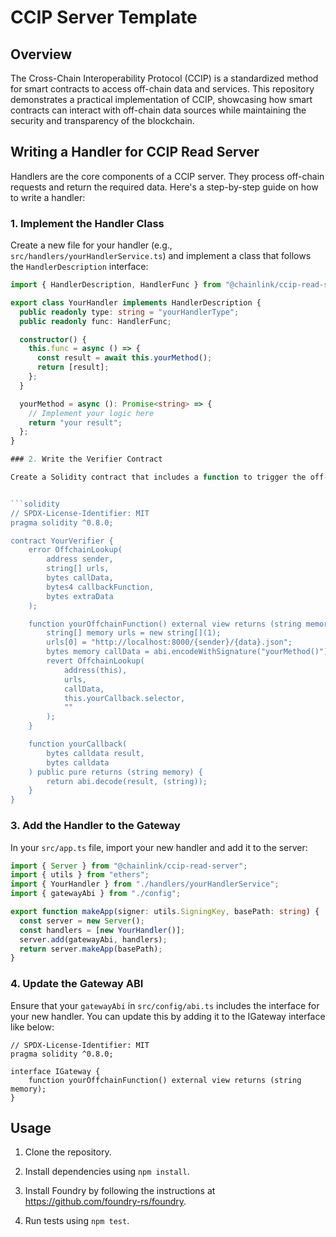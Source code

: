 # CCIP Server Template

## Overview

The Cross-Chain Interoperability Protocol (CCIP) is a standardized method for smart contracts to access off-chain data and services. This repository demonstrates a practical implementation of CCIP, showcasing how smart contracts can interact with off-chain data sources while maintaining the security and transparency of the blockchain.

## Writing a Handler for CCIP Read Server

Handlers are the core components of a CCIP server. They process off-chain requests and return the required data. Here's a step-by-step guide on how to write a handler:

### 1. Implement the Handler Class

Create a new file for your handler (e.g., `src/handlers/yourHandlerService.ts`) and implement a class that follows the `HandlerDescription` interface:

```typescript
import { HandlerDescription, HandlerFunc } from "@chainlink/ccip-read-server";

export class YourHandler implements HandlerDescription {
  public readonly type: string = "yourHandlerType";
  public readonly func: HandlerFunc;

  constructor() {
    this.func = async () => {
      const result = await this.yourMethod();
      return [result];
    };
  }

  yourMethod = async (): Promise<string> => {
    // Implement your logic here
    return "your result";
  };
}

### 2. Write the Verifier Contract

Create a Solidity contract that includes a function to trigger the off-chain lookup and a callback function to process the result. Below is an example of how to write a verifier contract:


```solidity
// SPDX-License-Identifier: MIT
pragma solidity ^0.8.0;

contract YourVerifier {
    error OffchainLookup(
        address sender,
        string[] urls,
        bytes callData,
        bytes4 callbackFunction,
        bytes extraData
    );

    function yourOffchainFunction() external view returns (string memory) {
        string[] memory urls = new string[](1);
        urls[0] = "http://localhost:8000/{sender}/{data}.json";
        bytes memory callData = abi.encodeWithSignature("yourMethod()");
        revert OffchainLookup(
            address(this),
            urls,
            callData,
            this.yourCallback.selector,
            ""
        );
    }

    function yourCallback(
        bytes calldata result,
        bytes calldata
    ) public pure returns (string memory) {
        return abi.decode(result, (string));
    }
}
```

### 3. Add the Handler to the Gateway

In your `src/app.ts` file, import your new handler and add it to the server:

```typescript
import { Server } from "@chainlink/ccip-read-server";
import { utils } from "ethers";
import { YourHandler } from "./handlers/yourHandlerService";
import { gatewayAbi } from "./config";

export function makeApp(signer: utils.SigningKey, basePath: string) {
  const server = new Server();
  const handlers = [new YourHandler()];
  server.add(gatewayAbi, handlers);
  return server.makeApp(basePath);
}
```

### 4. Update the Gateway ABI

Ensure that your `gatewayAbi` in `src/config/abi.ts` includes the interface for your new handler. You can update this by adding it to the IGateway interface like below:

```solidity
// SPDX-License-Identifier: MIT
pragma solidity ^0.8.0;

interface IGateway {
    function yourOffchainFunction() external view returns (string memory);
}
```

## Usage

1. Clone the repository.

2. Install dependencies using `npm install`.

3. Install Foundry by following the instructions at https://github.com/foundry-rs/foundry.

4. Run tests using `npm test`.
